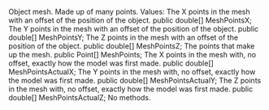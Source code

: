 Object mesh.
Made up of many points.
Values:
    The X points in the mesh with an offset of the position of the object.
    public double[] MeshPointsX;
    The Y points in the mesh with an offset of the position of the object.
    public double[] MeshPointsY;
    The Z points in the mesh with an offset of the position of the object.
    public double[] MeshPointsZ;
    The points that make up the mesh.
    public Point[] MeshPoints;
    The X points in the mesh with, no offset, exactly how the model was first made.
    public double[] MeshPointsActualX;
    The Y points in the mesh with, no offset, exactly how the model was first made.
    public double[] MeshPointsActualY;
    The Z points in the mesh with, no offset, exactly how the model was first made.
    public double[] MeshPointsActualZ;
No methods.